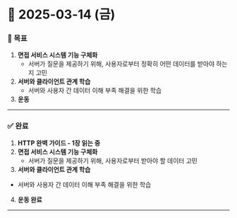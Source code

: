 # 📅 2025-03-14 (금)

### 🎯 목표
1. **면접 서비스 시스템 기능 구체화**  
   - 서버가 질문을 제공하기 위해, 사용자로부터 정확히 어떤 데이터를 받아야 하는지 고민  
2. **서버와 클라이언트 관계 학습**  
   - 서버와 사용자 간 데이터 이해 부족 해결을 위한 학습  
3. **운동**

---

### ✅ 완료
1. **HTTP 완벽 가이드 - 1장 읽는 중**  
2. **면접 서비스 시스템 기능 구체화**  
   - 서버가 질문을 제공하기 위해, 사용자로부터 받아야 할 데이터 고민  
3. **서버와 클라이언트 관계 학습**  
  - 서버와 사용자 간 데이터 이해 부족 해결을 위한 학습  
4. **운동 완료**

---
